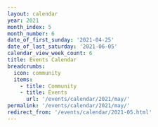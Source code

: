```yaml
---
layout: calendar
year: 2021
month_index: 5
month_number: 6
date_of_first_sunday: '2021-04-25'
date_of_last_saturday: '2021-06-05'
calendar_view_week_count: 6
title: Events Calendar
breadcrumbs:
  icon: community
  items:
    - title: Community
    - title: Events
      url: '/events/calendar/2021/may/'
permalink: '/events/calendar/2021/may/'
redirect_from: '/events/calendar/2021-05.html'
---
```

